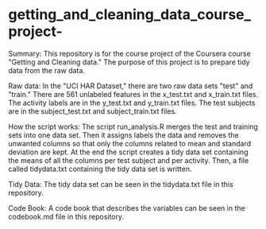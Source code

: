 getting_and_cleaning_data_course_project-
=========================================
Summary: This repository is for the course project of the Coursera course "Getting and Cleaning data." The purpose of this project is to prepare tidy data from the raw data. 

Raw data: In the "UCI HAR Dataset," there are two raw data sets "test" and "train." There are 561 unlabeled features in the x_test.txt and x_train.txt files. The activity labels are in the y_test.txt and y_train.txt files. The test subjects are in the subject_test.txt and subject_train.txt files. 

How the script works: The script run_analysis.R merges the test and training sets into one data set. Then it assigns labels the data and removes the unwanted columns so that only the columns related to mean and standard deviation are kept. At the end the script creates a tidy data set containing the means of all the columns per test subject and per activity. Then, a file called tidydata.txt containing the tidy data set is written.

Tidy Data: The tidy data set can be seen in the tidydata.txt file in this repository.

Code Book: A code book that describes the variables can be seen in the codebook.md file in this repository.
